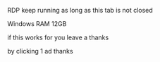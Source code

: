 RDP keep running as long as this tab is not closed

Windows RAM 12GB

if this works for you leave a thanks

by clicking 1 ad thanks
